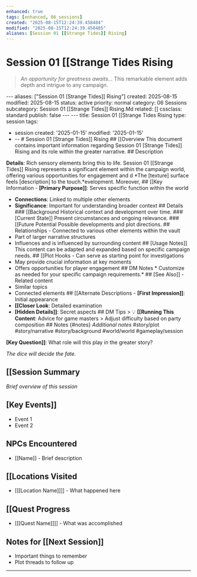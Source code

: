 ```yaml
---
enhanced: true
tags: [enhanced, 06_sessions]
created: "2025-08-15T12:24:39.458484"
modified: "2025-08-15T12:24:39.458485"
aliases: [Session 01 [[Strange Tides]] Rising]
---
```


# Session 01 [[Strange Tides Rising

> *An opportunity for greatness awaits...* This remarkable element adds depth and intrigue to any campaign.

--- aliases: ["Session 01 [Strange Tides]] Rising"]
created: 2025-08-15
modified: 2025-08-15
status: active
priority: normal
category: 06 Sessions
subcategory: Session 01 [[Strange Tides]] Rising.Md
related: []
cssclass: standard
publish: false --- ---
title: Session 01 [[Strange Tides Rising
type: session
tags:
- session created: '2025-01-15'
modified: '2025-01-15'
- -- # Session 01 [Strange Tides]] Rising ## [[Overview This document contains important information regarding Session 01 [Strange Tides]] Rising and its role within the greater narrative. ## Description

**Details**: Rich sensory elements bring this to life. Session 01 [[Strange Tides]] Rising represents a significant element within the campaign world, offering various opportunities for engagement and d
*The [texture] surface feels [description] to the touch.*evelopment. Moreover, ## [[Key Information - **[Primary Purpose]]**: Serves specific function within the world
- **Connections**: Linked to multiple other elements
- **Significance**: Important for understanding broader context ## Details ### [[Background Historical context and development over time. ### [Current State]] Present circumstances and ongoing relevance. ### [[Future Potential Possible developments and plot directions. ## Relationships - Connected to various other elements within the vault
- Part of larger narrative structures
- Influences and is influenced by surrounding content ## [Usage Notes]] This content can be adapted and expanded based on specific campaign needs. ## [[Plot Hooks - Can serve as starting point for investigations
- May provide crucial information at key moments
- Offers opportunities for player engagement ## DM Notes * Customize as needed for your specific campaign requirements.* ## [See Also]] - Related content
- Similar topics
- Connected elements ## [[Alternate Descriptions - **[First Impression]]**: Initial appearance
- **[[Closer Look**: Detailed examination
- **[Hidden Details]]**: Secret aspects ## DM Tips > 💡 **[[Running This Content**: Advice for game masters > Adjust difficulty based on party composition ## Notes {#notes} *Additional notes* #story/plot
#story/narrative
#story/background
#world/world
#gameplay/session

**[Key Question]]**: What role will this play in the greater story?

*The dice will decide the fate.*
## [[Session Summary
*Brief overview of this session*

## [Key Events]]
- Event 1
- Event 2

## NPCs Encountered
- [[Name]] - Brief description

## [[Locations Visited
- [[[Location Name]]]] - What happened here

## [[Quest Progress
- [[[Quest Name]]]] - What was accomplished

## Notes for [[Next Session]]
- Important things to remember
- Plot threads to follow up

---
